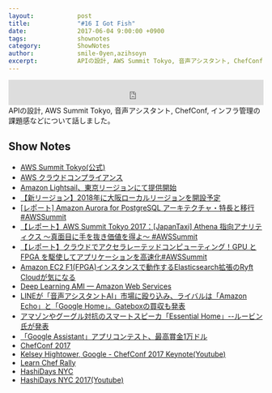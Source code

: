 ```yaml
---
layout:            post
title:             "#16 I Got Fish"
date:              2017-06-04 9:00:00 +0900
tags:              shownotes
category:          ShowNotes
author:            smile-0yen,azihsoyn
excerpt:           APIの設計, AWS Summit Tokyo, 音声アシスタント, ChefConf, インフラ管理の課題感などについて話しました。
---
```

<iframe width="100%" height="50" scrolling="no" frameborder="no" src="https://w.soundcloud.com/player/?url=https%3A//api.soundcloud.com/tracks/325932772&amp;auto_play=false&amp;hide_related=false&amp;show_user=true&amp;show_reposts=false&amp;visual=false&amp;show_artwork=false&amp;default_height=75"></iframe>
APIの設計, AWS Summit Tokyo, 音声アシスタント, ChefConf, インフラ管理の課題感などについて話しました。

## Show Notes
- [AWS Summit Tokyo(公式)](http://www.awssummit.tokyo/)
- [AWS クラウドコンプライアンス](https://aws.amazon.com/jp/compliance/)
- [Amazon Lightsail、東京リージョンにて提供開始](https://aws.amazon.com/jp/blogs/news/amazon-lightsail-tokyo-region-launch/)
- [【新リージョン】2018年に大阪ローカルリージョンを開設予定](https://aws.amazon.com/jp/blogs/news/new-osaka-local-region-coming-in-2018/)
- [[レポート] Amazon Aurora for PostgreSQL アーキテクチャ・特長と移行 #AWSSummit](http://dev.classmethod.jp/cloud/aws/aurora-for-postgresql-summit2017/)
- [【レポート】AWS Summit Tokyo 2017：[JapanTaxi] Athena 指向アナリティクス 〜真面目に手を抜き価値を得よ〜 #AWSSummit](http://dev.classmethod.jp/cloud/aws/japan-taxi-athena-analytics/)
- [【レポート】クラウドでアクセラレーテッドコンピューティング！GPU と FPGA を駆使してアプリケーションを高速化#AWSSummit](http://dev.classmethod.jp/cloud/aws/gpu_fpga_awssummit2017/)
- [Amazon EC2 F1(FPGA)インスタンスで動作するElasticsearch拡張のRyft Cloudが気になる](http://dev.classmethod.jp/cloud/ryft-cloud/)
- [Deep Learning AMI — Amazon Web Services](https://aws.amazon.com/jp/amazon-ai/amis/)
- [LINEが「音声アシスタントAI」市場に殴り込み、ライバルは「Amazon Echo」と「Google Home」。Gateboxの買収も発表](https://robotstart.info/2017/03/02/line-clova.html)
- [アマゾンやグーグル対抗のスマートスピーカ「Essential Home」--ルービン氏が発表 ](https://japan.cnet.com/article/35101998/)
- [「Google Assistant」アプリコンテスト、最高賞金1万ドル](http://www.itmedia.co.jp/news/articles/1705/30/news079.html)
- [ChefConf 2017](https://chefconf.chef.io/2017/)
- [Kelsey Hightower, Google - ChefConf 2017 Keynote(Youtube)](https://www.youtube.com/watch?v=-yTeXCY3iM0&t=1264s)
- [Learn Chef Rally](https://learn.chef.io/)
- [HashiDays NYC](https://www.hashidays.com/nyc.html)
- [HashiDays NYC 2017(Youtube)](https://www.youtube.com/watch?v=4pMr9rbUFzI&list=PL81sUbsFNc5Y7L3B7R91AFRwaOLPnfLne)
